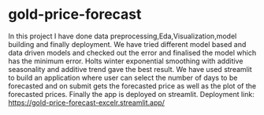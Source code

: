 # gold-price-forecast
In this project I have done data preprocessing,Eda,Visualization,model building and finally deployment.
We have tried different model based and data driven models and checked out the error and finalised the model which has the minimum error.
Holts winter exponential smoothing with additive seasonality and additive trend gave the best result.
We have used streamlit to build an application where user can select the number of days to be forecasted and on submit gets the forecasted price as well as the plot of the forecasted prices.
Finally the app is deployed on streamlit.
Deployment link:  https://gold-price-forecast-excelr.streamlit.app/
